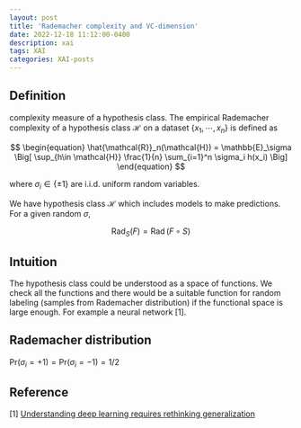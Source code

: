 ```yaml
---
layout: post
title: 'Rademacher complexity and VC-dimension'
date: 2022-12-18 11:12:00-0400
description: xai
tags: XAI
categories: XAI-posts
---
```



## Definition


complexity measure of a hypothesis class. 
The empirical Rademacher complexity of a hypothesis class $\mathcal{H}$ on a dataset $\{ x_1, \cdots, x_n \}$ is defined as 

$$
\begin{equation}
\hat{\mathcal{R}}_n(\mathcal{H}) = \mathbb{E}_\sigma \Big[  \sup_{h\in \mathcal{H}} \frac{1}{n} \sum_{i=1}^n \sigma_i h(x_i) \Big]
\end{equation}
$$

where $\sigma_i \in \{ \pm 1 \}$ are i.i.d. uniform random variables. 

We have hypothesis class $\mathcal{H}$ which includes models to make predictions. 
For a given random $\sigma$, 



$$
{\displaystyle \operatorname {Rad} _{S}(F)=\operatorname {Rad} (F\circ S)}
$$


## Intuition

The hypothesis class could be understood as a space of functions. We check all the functions and there would be a suitable function for random labeling (samples from Rademacher distribution) if the functional space is large enough. For example a neural network [1].



## Rademacher distribution 

$\mathrm{Pr}(\sigma_i = +1) = \mathrm{Pr}(\sigma_i = -1) = 1/2$


## Reference

 [1] [Understanding deep learning requires rethinking generalization](https://arxiv.org/abs/1611.03530)
